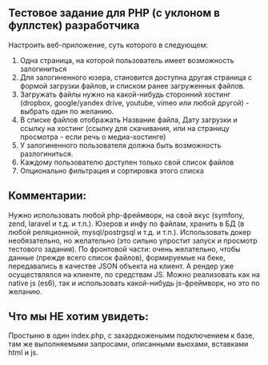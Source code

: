 ## Тестовое задание для PHP (с уклоном в фуллстек) разработчика

Настроить веб-приложение, суть которого в следующем:
1. Одна страница, на которой пользователь имеет возможность залогиниться
2. Для залогиненного юзера, становится доступна другая страница с формой загрузки файлов, и списком ранее загруженных файлов.
3. Загружать файлы нужно на какой-нибудь сторонний хостинг (dropbox, google/yandex drive, youtube, vimeo или любой другой) - выбрать один по желанию.
4. В списке файлов отображать Название файла, Дату загрузки и ссылку на хостинг (ссылку для скачивания, или на страницу просмотра - если речь о медиа-хостинге)
5. У залогиненного пользователя должна быть возможность разлогиниться.
6. Каждому пользователю доступен только свой список файлов
7. Опционально фильтрация и сортировка этого списка

## Комментарии:
Нужно использовать любой php-фреймворк, на свой вкус (symfony, zend, laravel и т.д. и т.п.). Юзеров и инфу по файлам, хранить в БД (в любой реляционной, mysql/postrgsql  и т.д. и т.п.). Использовать докер необязательно, но желательно (это сильно упростит запуск и просмотр тестового задания). По фронтовой части: очень желательно, чтобы данные (прежде всего список файлов), формируемые на беке, передавались в качестве JSON объекта на клиент. А рендер уже осуществлялся на клиенте, по средствам JS. Можно реализовать как на native js (es6), так и использовать какой-нибудь js-фреймворк, но это по желанию.

## Что мы НЕ хотим увидеть: 
Простыню в один index.php, с захардкоженымм подключением к базе, там же выполняемыми запросами, описанными вьюхами, вставками html и js. 

